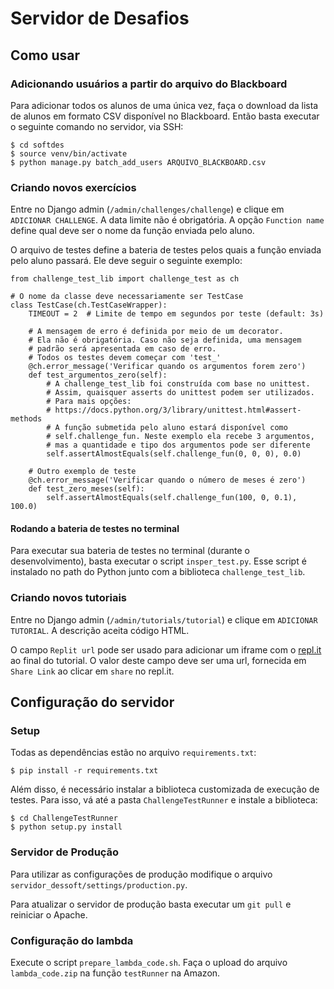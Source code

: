 # Servidor de Desafios

## Como usar

### Adicionando usuários a partir do arquivo do Blackboard

Para adicionar todos os alunos de uma única vez, faça o download da lista de
alunos em formato CSV disponível no Blackboard. Então basta executar o seguinte
comando no servidor, via SSH:

    $ cd softdes
    $ source venv/bin/activate
    $ python manage.py batch_add_users ARQUIVO_BLACKBOARD.csv

### Criando novos exercícios

Entre no Django admin (`/admin/challenges/challenge`) e clique
em `ADICIONAR CHALLENGE`. A data limite não é obrigatória. A opção
`Function name` define qual deve ser o nome da função enviada pelo aluno.

O arquivo de testes define a bateria de testes pelos quais a função enviada pelo
aluno passará. Ele deve seguir o seguinte exemplo:

    from challenge_test_lib import challenge_test as ch

    # O nome da classe deve necessariamente ser TestCase
    class TestCase(ch.TestCaseWrapper):
        TIMEOUT = 2  # Limite de tempo em segundos por teste (default: 3s)

        # A mensagem de erro é definida por meio de um decorator.
        # Ela não é obrigatória. Caso não seja definida, uma mensagem
        # padrão será apresentada em caso de erro.
        # Todos os testes devem começar com 'test_'
        @ch.error_message('Verificar quando os argumentos forem zero')
        def test_argumentos_zero(self):
            # A challenge_test_lib foi construída com base no unittest.
            # Assim, quaisquer asserts do unittest podem ser utilizados.
            # Para mais opções:
            # https://docs.python.org/3/library/unittest.html#assert-methods
            # A função submetida pelo aluno estará disponível como
            # self.challenge_fun. Neste exemplo ela recebe 3 argumentos,
            # mas a quantidade e tipo dos argumentos pode ser diferente
            self.assertAlmostEquals(self.challenge_fun(0, 0, 0), 0.0)

        # Outro exemplo de teste
        @ch.error_message('Verificar quando o número de meses é zero')
        def test_zero_meses(self):
            self.assertAlmostEquals(self.challenge_fun(100, 0, 0.1), 100.0)

#### Rodando a bateria de testes no terminal

Para executar sua bateria de testes no terminal (durante o desenvolvimento),
basta executar o script `insper_test.py`. Esse script é instalado no path do
Python junto com a biblioteca `challenge_test_lib`.

### Criando novos tutoriais

Entre no Django admin (`/admin/tutorials/tutorial`) e clique
em `ADICIONAR TUTORIAL`. A descrição aceita código HTML.

O campo `Replit url` pode ser usado para adicionar um iframe com
o [repl.it](https://repl.it) ao final do tutorial. O valor deste campo
deve ser uma url, fornecida em `Share Link` ao clicar em `share` no repl.it.

## Configuração do servidor

### Setup

Todas as dependências estão no arquivo `requirements.txt`:

    $ pip install -r requirements.txt

Além disso, é necessário instalar a biblioteca customizada de execução de testes.
Para isso, vá até a pasta `ChallengeTestRunner` e instale a biblioteca:

    $ cd ChallengeTestRunner
    $ python setup.py install

### Servidor de Produção

Para utilizar as configurações de produção modifique o arquivo `servidor_dessoft/settings/production.py`.

Para atualizar o servidor de produção basta executar um `git pull` e reiniciar o
Apache.

### Configuração do lambda

Execute o script `prepare_lambda_code.sh`. Faça o upload do arquivo
`lambda_code.zip` na função `testRunner` na Amazon.
